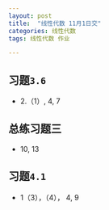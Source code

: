 ```yaml
---
layout: post
title:  "线性代数 11月1日交"
categories: 线性代数
tags: 线性代数 作业

---
```


## 习题`3.6`
* 2.（1）, 4, 7

## 总练习题三
* 10, 13

## 习题`4.1`
* 1（3），（4）， 4, 9
